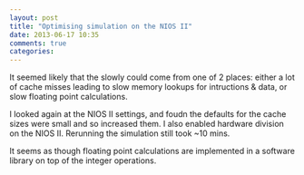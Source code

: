 ```yaml
---
layout: post
title: "Optimising simulation on the NIOS II"
date: 2013-06-17 10:35
comments: true
categories: 
---
```


It seemed likely that the slowly could come from one of 2 places: either a lot
of cache misses leading to slow memory lookups for intructions & data, or slow
floating point calculations.

I looked again at the NIOS II settings, and foudn the defaults for the cache
sizes were small and so increased them. I also enabled hardware division on the
NIOS II.  Rerunning the simulation still took ~10 mins.


It seems as though floating point calculations are implemented in a software library on top of the integer operations.



